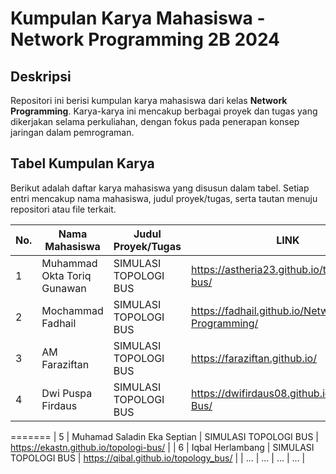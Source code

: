 # Kumpulan Karya Mahasiswa - Network Programming 2B 2024

## Deskripsi
Repositori ini berisi kumpulan karya mahasiswa dari kelas **Network Programming**. Karya-karya ini mencakup berbagai proyek dan tugas yang dikerjakan selama perkuliahan, dengan fokus pada penerapan konsep jaringan dalam pemrograman.

## Tabel Kumpulan Karya
Berikut adalah daftar karya mahasiswa yang disusun dalam tabel. Setiap entri mencakup nama mahasiswa, judul proyek/tugas, serta tautan menuju repositori atau file terkait.

| No. | Nama Mahasiswa              | Judul Proyek/Tugas             |  LINK                                            |
| --- | ------------------          | --------------------           | --------------                                   |
| 1   | Muhammad Okta Toriq Gunawan | SIMULASI TOPOLOGI BUS          | https://astheria23.github.io/topologi-bus/       |
| 2   | Mochammad Fadhail           | SIMULASI TOPOLOGI BUS          | https://fadhail.github.io/Network-Programming/   |
| 3   | AM Faraziftan               | SIMULASI TOPOLOGI BUS          | https://faraziftan.github.io/                    |
| 4   | Dwi Puspa Firdaus           | SIMULASI TOPOLOGI BUS          | https://dwifirdaus08.github.io/Topology-Bus/     |
=======
|  5  | Muhamad Saladin Eka Septian | SIMULASI TOPOLOGI BUS          | https://ekastn.github.io/topologi-bus/           |
| 6   | Iqbal Herlambang            | SIMULASI TOPOLOGI BUS          | https://qibal.github.io/topology_bus/            |
| ... | ...                         | ...                            | ...                                              |

